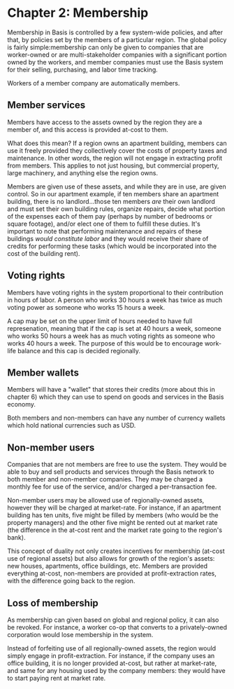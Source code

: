 # Chapter 2: Membership

Membership in Basis is controlled by a few system-wide policies, and after that, by policies set by the members of a particular region. The global policy is fairly simple:membership can only be given to companies that are worker-owned or are multi-stakeholder companies with a significant portion owned by the workers, and member companies must use the Basis system for their selling, purchasing, and labor time tracking.

Workers of a member company are automatically members.

## Member services

Members have access to the assets owned by the region they are a member of, and this access is provided at-cost to them.

What does this mean? If a region owns an apartment building, members can use it freely provided they collectively cover the costs of property taxes and maintenance. In other words, the region will not engage in extracting profit from members. This applies to not just housing, but commercial property, large machinery, and anything else the region owns.

Members are given use of these assets, and while they are in use, are given control. So in our apartment example, if ten members share an apartment building, there is no landlord...those ten members *are* their own landlord and must set their own building rules, organize repairs, decide what portion of the expenses each of them pay (perhaps by number of bedrooms or square footage), and/or elect one of them to fulfill these duties. It's important to note that performing maintenance and repairs of these buildings *would constitute labor* and they would receive their share of credits for performing these tasks (which would be incorporated into the cost of the building rent).

## Voting rights

Members have voting rights in the system proportional to their contribution in hours of labor. A person who works 30 hours a week has twice as much voting power as someone who works 15 hours a week. 

A cap may be set on the upper limit of hours needed to have full represenation, meaning that if the cap is set at 40 hours a week, someone who works 50 hours a week has as much voting rights as someone who works 40 hours a week. The purpose of this would be to encourage work-life balance and this cap is decided regionally.

## Member wallets

Members will have a "wallet" that stores their credits (more about this in chapter 6) which they can use to spend on goods and services in the Basis economy.

Both members and non-members can have any number of currency wallets which hold national currencies such as USD.

## Non-member users

Companies that are not members are free to use the system. They would be able to buy and sell products and services through the Basis network to both member and non-member companies. They may be charged a monthly fee for use of the service, and/or charged a per-transaction fee.

Non-member users may be allowed use of regionally-owned assets, however they will be charged at market-rate. For instance, if an apartment building has ten units, five might be filled by members (who would be the property managers) and the other five might be rented out at market rate (the difference in the at-cost rent and the market rate going to the region's bank).

This concept of duality not only creates incentives for membership (at-cost use of regional assets) but also allows for growth of the region's assets: new houses, apartments, office buildings, etc. Members are provided everything at-cost, non-members are provided at profit-extraction rates, with the difference going back to the region.

## Loss of membership

As membership can given based on global and regional policy, it can also be revoked. For instance, a worker co-op that converts to a privately-owned corporation would lose membership in the system.

Instead of forfeiting use of all regionally-owned assets, the region would simply engage in profit-extraction. For instance, if the company uses an office building, it is no longer provided at-cost, but rather at market-rate, and same for any housing used by the company members: they would have to start paying rent at market rate.



